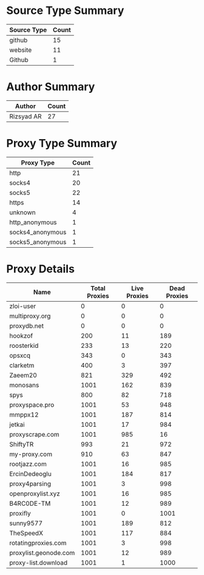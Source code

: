 # Source Type Summary

| Source Type | Count |
|-------------|-------|
| github | 15 |
| website | 11 |
| Github | 1 |


# Author Summary

| Author | Count |
|--------|-------|
| Rizsyad AR | 27 |


# Proxy Type Summary

| Proxy Type | Count |
|------------|-------|
| http | 21 |
| socks4 | 20 |
| socks5 | 22 |
| https | 14 |
| unknown | 4 |
| http_anonymous | 1 |
| socks4_anonymous | 1 |
| socks5_anonymous | 1 |


# Proxy Details

| Name | Total Proxies | Live Proxies | Dead Proxies |
|------|---------------|--------------|---------------|
| zloi-user | 0 | 0 | 0 |
| multiproxy.org | 0 | 0 | 0 |
| proxydb.net | 0 | 0 | 0 |
| hookzof | 200 | 11 | 189 |
| roosterkid | 233 | 13 | 220 |
| opsxcq | 343 | 0 | 343 |
| clarketm | 400 | 3 | 397 |
| Zaeem20 | 821 | 329 | 492 |
| monosans | 1001 | 162 | 839 |
| spys | 800 | 82 | 718 |
| proxyspace.pro | 1001 | 53 | 948 |
| mmppx12 | 1001 | 187 | 814 |
| jetkai | 1001 | 17 | 984 |
| proxyscrape.com | 1001 | 985 | 16 |
| ShiftyTR | 993 | 21 | 972 |
| my-proxy.com | 910 | 63 | 847 |
| rootjazz.com | 1001 | 16 | 985 |
| ErcinDedeoglu | 1001 | 184 | 817 |
| proxy4parsing | 1001 | 3 | 998 |
| openproxylist.xyz | 1001 | 16 | 985 |
| B4RC0DE-TM | 1001 | 12 | 989 |
| proxifly | 1001 | 0 | 1001 |
| sunny9577 | 1001 | 189 | 812 |
| TheSpeedX | 1001 | 117 | 884 |
| rotatingproxies.com | 1001 | 3 | 998 |
| proxylist.geonode.com | 1001 | 12 | 989 |
| proxy-list.download | 1001 | 1 | 1000 |

